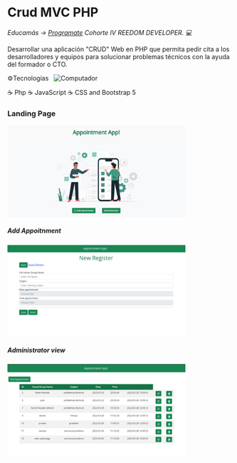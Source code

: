 <h1>Crud MVC PHP</h1>


<p><em> Educamás -> <a href="https://educamas.com.co/">Programate</a> Cohorte IV REEDOM DEVELOPER. 💻 </br>
</em></p>

Desarrollar una aplicación "CRUD" Web en PHP que permita pedir cita a los desarrolladores y equipos para solucionar problemas técnicos con la ayuda del formador o CTO.

<img src="https://raw.githubusercontent.com/MicaelliMedeiros/micaellimedeiros/master/image/computer-illustration.png" min-width="400px" max-width="400px" width="400px" align="right" alt="Computador">


⚙️Tecnologías

☕  Php
☕  JavaScript
☕  CSS and Bootstrap 5


<h3>Landing Page</h3>
</hr>
<img src="https://github.com/Krosbelt/MVC-CRUD/blob/main/assets/img/1.png" min-width="400px" max-width="400px" width="400px">

<h5>Add Appoitnment</h5>
</hr>
<img src="https://github.com/Krosbelt/MVC-CRUD/blob/main/assets/img/2.png" min-width="400px" max-width="400px" width="400px">

<h5>Administrator view</h5>
</hr>
<img src="https://github.com/Krosbelt/MVC-CRUD/blob/main/assets/img/3.png" min-width="400px" max-width="400px" width="400px">

